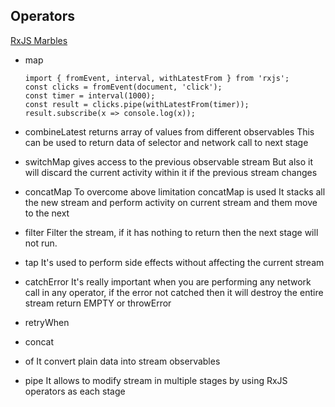 ## Operators

[RxJS Marbles](https://rxmarbles.com/)

- map
	```
	import { fromEvent, interval, withLatestFrom } from 'rxjs';
	const clicks = fromEvent(document, 'click');
	const timer = interval(1000);
	const result = clicks.pipe(withLatestFrom(timer));
	result.subscribe(x => console.log(x));
	```

- combineLatest
	returns array of values from different observables
	This can be used to return data of selector and network call to next stage

- switchMap
	gives access to the previous observable stream
	But also it will discard the current activity within it if the previous stream changes

- concatMap
	To overcome above limitation concatMap is used
	It stacks all the new stream and perform activity on current stream and them move to the next

- filter
	Filter the stream, if it has nothing to return then the next stage will not run.

- tap
	It's used to perform side effects without affecting the current stream

- catchError
	It's really important when you are performing any network call in any operator, if the error not catched then it will destroy the entire stream
	return EMPTY or throwError

- retryWhen

- concat

- of
	It convert plain data into stream observables

- pipe
	It allows to modify stream in multiple stages by using RxJS operators as each stage

